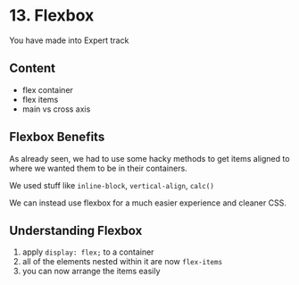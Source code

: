 # 13. Flexbox

You have made into Expert track

## Content

- flex container
- flex items
- main vs cross axis

## Flexbox Benefits

As already seen, we had to use some hacky methods to get items aligned to where we wanted them to be in their containers.

We used stuff like `inline-block`, `vertical-align`, `calc()`

We can instead use flexbox for a much easier experience and cleaner CSS.

## Understanding Flexbox

1. apply `display: flex;` to a container
2. all of the elements nested within it are now `flex-items`
3. you can now arrange the items easily
